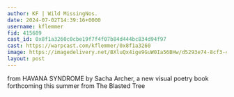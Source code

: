 ```yaml
---
author: KF | Wild MissingNos.
date: 2024-07-02T14:39:16+0000
username: kflemmer
fid: 415689
cast_id: 0x8f1a3260c0cbe19f7f4f07b84d444bc834d94f97
cast: https://warpcast.com/kflemmer/0x8f1a3260
image: https://imagedelivery.net/BXluQx4ige9GuW0Ia56BHw/d5293e74-8cf3-446f-cfaa-5967dd183700/original
layout: post
---
```

from HAVANA SYNDROME by Sacha Archer, a new visual poetry book forthcoming this summer from The Blasted Tree  

<img src='https://imagedelivery.net/BXluQx4ige9GuW0Ia56BHw/d5293e74-8cf3-446f-cfaa-5967dd183700/original' alt='' referrerpolicy='no-referrer'/>